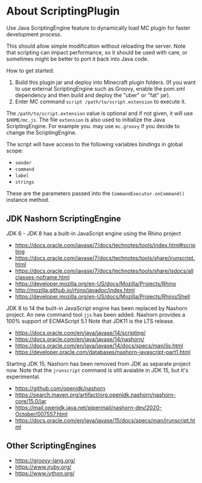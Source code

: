 # About ScriptingPlugin

Use Java ScriptingEngine feature to dynamically load MC plugin for faster development process.

This should allow simple modification without reloading the server. Note that scripting can 
impact performance, so it should be used with care, or sometimes might be better to port it back
into Java code.

How to get started:

1. Build this plugin jar and deploy into Minecraft plugin folders. 
   (If you want to use external ScriptingEngine such as Groovy, enable the pom.xml dependency and
   then build and deploy the "uber" or "fat" jar).
2. Enter MC command `script /path/to/script.extension` to execute it.

The `/path/to/script.extension` value is optional and if not given, it will use `$HOME/mc.js`.
The file `extension` is also used to initialize the Java ScriptingEngine. For example you.
may use `mc.groovy` if you decide to change the ScriptingEngine.

The script will have access to the following variables bindings in global scope:

* `sender`
* `command`
* `label`
* `strings`

These are the parameters passed into the `CommandExecutor.onCommand()` instance method.

## JDK Nashorn ScriptingEngine

JDK 6 - JDK 8 has a built-in JavaScript engine using the Rhino project

* https://docs.oracle.com/javase/7/docs/technotes/tools/index.html#scripting
* https://docs.oracle.com/javase/7/docs/technotes/tools/share/jrunscript.html
* https://docs.oracle.com/javase/7/docs/technotes/tools/share/jsdocs/allclasses-noframe.html
* https://developer.mozilla.org/en-US/docs/Mozilla/Projects/Rhino
* http://mozilla.github.io/rhino/javadoc/index.html
* https://developer.mozilla.org/en-US/docs/Mozilla/Projects/Rhino/Shell

JDK 8 to 14 the built-in JavaScript engine has been replaced by Nashorn project. 
An new command tool `jjs` has been added. 
Nashorn provides a 100% support of ECMAScript 5.1
Note that JDK11 is the LTS release.
* https://docs.oracle.com/en/java/javase/14/scripting/
* https://docs.oracle.com/en/java/javase/14/nashorn/
* https://docs.oracle.com/en/java/javase/14/docs/specs/man/jjs.html
* https://developer.oracle.com/databases/nashorn-javascript-part1.html

Starting JDK 15, Nashorn has been removed from JDK as separate project now.
Note that the `jrunscript` command is still avaiable in JDK 15, but it's experimental.
* https://github.com/openjdk/nashorn
* https://search.maven.org/artifact/org.openjdk.nashorn/nashorn-core/15.0/jar
* https://mail.openjdk.java.net/pipermail/nashorn-dev/2020-October/007557.html
* https://docs.oracle.com/en/java/javase/15/docs/specs/man/jrunscript.html

## Other ScriptingEngines

* https://groovy-lang.org/
* https://www.jruby.org/
* https://www.jython.org/


